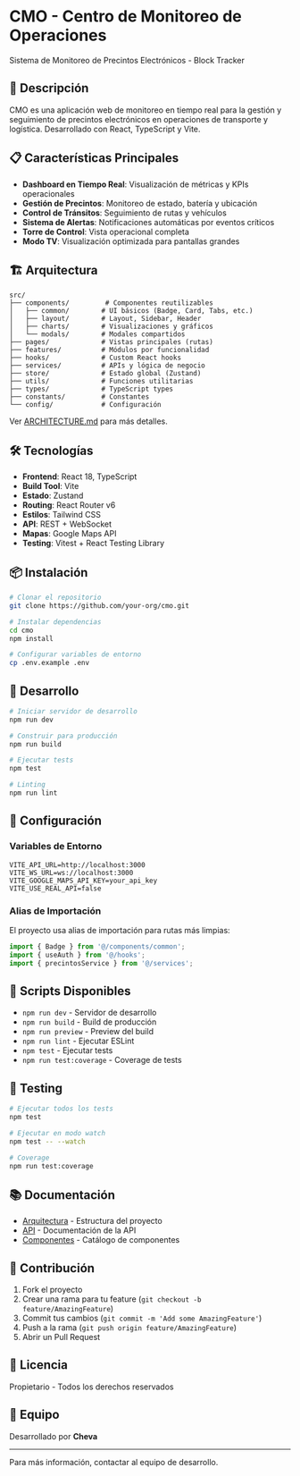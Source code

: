 # CMO - Centro de Monitoreo de Operaciones

Sistema de Monitoreo de Precintos Electrónicos - Block Tracker

## 🚀 Descripción

CMO es una aplicación web de monitoreo en tiempo real para la gestión y seguimiento de precintos electrónicos en operaciones de transporte y logística. Desarrollado con React, TypeScript y Vite.

## 📋 Características Principales

- **Dashboard en Tiempo Real**: Visualización de métricas y KPIs operacionales
- **Gestión de Precintos**: Monitoreo de estado, batería y ubicación
- **Control de Tránsitos**: Seguimiento de rutas y vehículos
- **Sistema de Alertas**: Notificaciones automáticas por eventos críticos
- **Torre de Control**: Vista operacional completa
- **Modo TV**: Visualización optimizada para pantallas grandes

## 🏗️ Arquitectura

```
src/
├── components/         # Componentes reutilizables
│   ├── common/        # UI básicos (Badge, Card, Tabs, etc.)
│   ├── layout/        # Layout, Sidebar, Header
│   ├── charts/        # Visualizaciones y gráficos
│   └── modals/        # Modales compartidos
├── pages/             # Vistas principales (rutas)
├── features/          # Módulos por funcionalidad
├── hooks/             # Custom React hooks
├── services/          # APIs y lógica de negocio
├── store/             # Estado global (Zustand)
├── utils/             # Funciones utilitarias
├── types/             # TypeScript types
├── constants/         # Constantes
└── config/            # Configuración
```

Ver [ARCHITECTURE.md](./src/ARCHITECTURE.md) para más detalles.

## 🛠️ Tecnologías

- **Frontend**: React 18, TypeScript
- **Build Tool**: Vite
- **Estado**: Zustand
- **Routing**: React Router v6
- **Estilos**: Tailwind CSS
- **API**: REST + WebSocket
- **Mapas**: Google Maps API
- **Testing**: Vitest + React Testing Library

## 📦 Instalación

```bash
# Clonar el repositorio
git clone https://github.com/your-org/cmo.git

# Instalar dependencias
cd cmo
npm install

# Configurar variables de entorno
cp .env.example .env
```

## 🚀 Desarrollo

```bash
# Iniciar servidor de desarrollo
npm run dev

# Construir para producción
npm run build

# Ejecutar tests
npm test

# Linting
npm run lint
```

## 🔧 Configuración

### Variables de Entorno

```env
VITE_API_URL=http://localhost:3000
VITE_WS_URL=ws://localhost:3000
VITE_GOOGLE_MAPS_API_KEY=your_api_key
VITE_USE_REAL_API=false
```

### Alias de Importación

El proyecto usa alias de importación para rutas más limpias:

```typescript
import { Badge } from '@/components/common';
import { useAuth } from '@/hooks';
import { precintosService } from '@/services';
```

## 📝 Scripts Disponibles

- `npm run dev` - Servidor de desarrollo
- `npm run build` - Build de producción
- `npm run preview` - Preview del build
- `npm run lint` - Ejecutar ESLint
- `npm test` - Ejecutar tests
- `npm run test:coverage` - Coverage de tests

## 🧪 Testing

```bash
# Ejecutar todos los tests
npm test

# Ejecutar en modo watch
npm test -- --watch

# Coverage
npm run test:coverage
```

## 📚 Documentación

- [Arquitectura](./src/ARCHITECTURE.md) - Estructura del proyecto
- [API](./docs/API.md) - Documentación de la API
- [Componentes](./docs/COMPONENTS.md) - Catálogo de componentes

## 🤝 Contribución

1. Fork el proyecto
2. Crear una rama para tu feature (`git checkout -b feature/AmazingFeature`)
3. Commit tus cambios (`git commit -m 'Add some AmazingFeature'`)
4. Push a la rama (`git push origin feature/AmazingFeature`)
5. Abrir un Pull Request

## 📄 Licencia

Propietario - Todos los derechos reservados

## 👥 Equipo

Desarrollado por **Cheva**

---

Para más información, contactar al equipo de desarrollo.